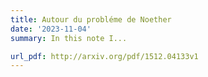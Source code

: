 ```yaml
---
title: Autour du probléme de Noether
date: '2023-11-04'
summary: In this note I...

url_pdf: http://arxiv.org/pdf/1512.04133v1
---
```

